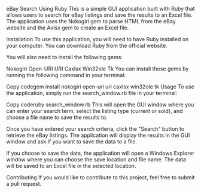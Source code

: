 eBay Search Using Ruby
This is a simple GUI application built with Ruby that allows users to search for eBay listings and save the results to an Excel file. The application uses the Nokogiri gem to parse HTML from the eBay website and the Axlsx gem to create an Excel file.

Installation
To use this application, you will need to have Ruby installed on your computer. You can download Ruby from the official website.

You will also need to install the following gems:

Nokogiri
Open-URI
URI
Caxlsx
Win32ole
Tk
You can install these gems by running the following command in your terminal:

Copy codegem install nokogiri open-uri uri caxlsx win32ole tk
Usage
To use the application, simply run the 
search_window.rb
 file in your terminal:

Copy coderuby search_window.rb
This will open the GUI window where you can enter your search term, select the listing type (current or sold), and choose a file name to save the results to.

Once you have entered your search criteria, click the "Search" button to retrieve the eBay listings. The application will display the results in the GUI window and ask if you want to save the data to a file.

If you choose to save the data, the application will open a Windows Explorer window where you can choose the save location and file name. The data will be saved to an Excel file in the selected location.

Contributing
If you would like to contribute to this project, feel free to submit a pull request.